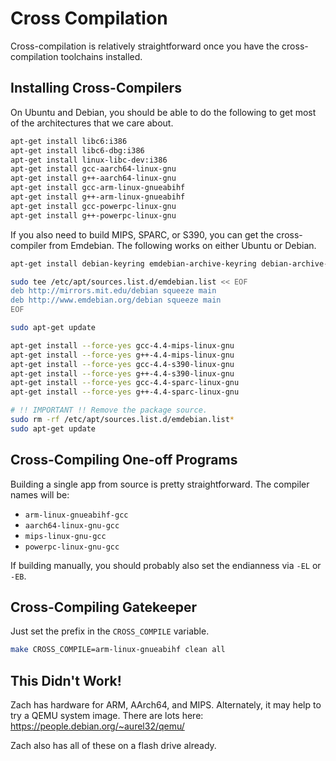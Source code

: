 # Cross Compilation

Cross-compilation is relatively straightforward once you have the cross-compilation toolchains installed.

## Installing Cross-Compilers

On Ubuntu and Debian, you should be able to do the following to get most of the architectures that we care about.

```sh
apt-get install libc6:i386
apt-get install libc6-dbg:i386
apt-get install linux-libc-dev:i386
apt-get install gcc-aarch64-linux-gnu
apt-get install g++-aarch64-linux-gnu
apt-get install gcc-arm-linux-gnueabihf
apt-get install g++-arm-linux-gnueabihf
apt-get install gcc-powerpc-linux-gnu
apt-get install g++-powerpc-linux-gnu
```

If you also need to build MIPS, SPARC, or S390, you can get the cross-compiler from Emdebian.  The following works on either Ubuntu or Debian.

```sh
apt-get install debian-keyring emdebian-archive-keyring debian-archive-keyring

sudo tee /etc/apt/sources.list.d/emdebian.list << EOF
deb http://mirrors.mit.edu/debian squeeze main
deb http://www.emdebian.org/debian squeeze main
EOF

sudo apt-get update

apt-get install --force-yes gcc-4.4-mips-linux-gnu
apt-get install --force-yes g++-4.4-mips-linux-gnu
apt-get install --force-yes gcc-4.4-s390-linux-gnu
apt-get install --force-yes g++-4.4-s390-linux-gnu
apt-get install --force-yes gcc-4.4-sparc-linux-gnu
apt-get install --force-yes g++-4.4-sparc-linux-gnu

# !! IMPORTANT !! Remove the package source.
sudo rm -rf /etc/apt/sources.list.d/emdebian.list*
sudo apt-get update
```

## Cross-Compiling One-off Programs

Building a single app from source is pretty straightforward.  The compiler names will be:

- `arm-linux-gnueabihf-gcc`
- `aarch64-linux-gnu-gcc`
- `mips-linux-gnu-gcc`
- `powerpc-linux-gnu-gcc`

If building manually, you should probably also set the endianness via `-EL` or `-EB`.

## Cross-Compiling Gatekeeper

Just set the prefix in the `CROSS_COMPILE` variable.

```sh
make CROSS_COMPILE=arm-linux-gnueabihf clean all
```

## This Didn't Work!

Zach has hardware for ARM, AArch64, and MIPS.  Alternately, it may help to try a QEMU system image.  There are lots here: https://people.debian.org/~aurel32/qemu/

Zach also has all of these on a flash drive already.
